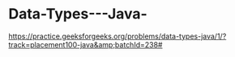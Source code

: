 # Data-Types---Java-
https://practice.geeksforgeeks.org/problems/data-types-java/1/?track=placement100-java&amp;batchId=238#
